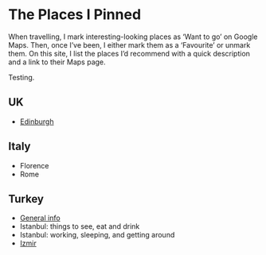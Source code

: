 # The Places I Pinned

When travelling, I mark interesting-looking places as ‘Want to go’ on Google Maps. Then, once I’ve been, I either mark them as a ‘Favourite’ or unmark them. On this site, I list the places I’d recommend with a quick description and a link to their Maps page.

Testing.

## UK

- [Edinburgh](edinburgh.md)

## Italy

- Florence
- Rome

## Turkey

- [General info](turkey.md)
- Istanbul: things to see, eat and drink
- Istanbul: working, sleeping, and getting around
- [Izmir](izmir.md)

<!-- 
### My links

my website is [here](https://tombond.uk). it is hosted here on github pages. -->
